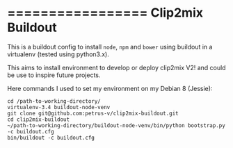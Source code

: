 =================
Clip2mix Buildout
=================

This is a buildout config to install `node`, `npm` and `bower` using buildout
in a virtualenv (tested using python3.x).

This aims to install environment to develop or deploy clip2mix V2! and could be
use to inspire future projects.

Here commands I used to set my environment on my Debian 8 (Jessie):

```
cd /path-to-working-directory/
virtualenv-3.4 buildout-node-venv
git clone git@github.com:petrus-v/clip2mix-buildout.git
cd clip2mix-buildout
~/path-to-working-directory/buildout-node-venv/bin/python bootstrap.py -c buildout.cfg
bin/buildout -c buildout.cfg
```
